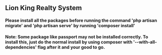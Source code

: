 ## Lion King Realty System

#### Please install all the packages before running the command 'php artisan migrate' and 'php artisan serve' by running 'composer install'
#### Note: Some package like passport may not be installed correctly. To install this, just do the normal install by using composer with '--with-all-dependencies' flag after it and your good to go.
